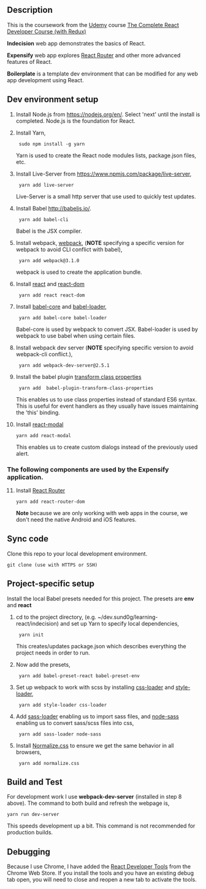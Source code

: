 ## Description

This is the coursework from the [Udemy](https://www.udemy.com/) course [The Complete React Developer Course (with Redux)](https://www.udemy.com/react-2nd-edition/learn/v4/content)

**Indecision** web app demonstrates the basics of React.

**Expensify** web app explores [React Router](https://reacttraining.com/react-router/) and other more advanced features of React.

**Boilerplate** is a template dev environment that can be modified for any web app development using React.

## Dev environment setup

1. Install Node.js from <https://nodejs.org/en/>. Select 'next' until the install is completed. Node.js is the foundation for React.
2. Install Yarn, 

		sudo npm install -g yarn 
	Yarn is used to create the React node modules lists, package.json files, etc.

3. Install Live-Server from <https://www.npmjs.com/package/live-server>,

		yarn add live-server
	Live-Server is a small http server that use used to quickly test updates.

4. Install Babel <http://babeljs.io/>.
		
		yarn add babel-cli		
	Babel is the JSX compiler.

5. Install webpack, [webpack](https://en.wikipedia.org/wiki/Webpack), (**NOTE** specifying a specific version for webpack to avoid CLI conflict with babel),

		yarn add webpack@3.1.0
	webpack is used to create the application bundle.

6. Install [react](https://www.npmjs.com/package/react) and [react-dom](https://www.npmjs.com/package/react-dom)

		yarn add react react-dom
		
7. Install [babel-core](https://www.npmjs.com/package/babel-core) and [babel-loader](https://www.npmjs.com/package/babel-loader),

		yarn add babel-core babel-loader
	Babel-core is used by webpack to convert JSX. Babel-loader is used by webpack to use babel when using certain files.

8. Install webpack dev server (**NOTE** specifying specific version to avoid webpack-cli conflict.),
		
		yarn add webpack-dev-server@2.5.1
		
9. Install the babel plugin [transform class properties](https://babeljs.io/docs/en/babel-plugin-transform-class-properties)

		yarn add  babel-plugin-transform-class-properties
	This enables us to use class properties instead of standard ES6 syntax. This is useful for event handlers as they usually have issues maintaining the 'this' binding.
	
10. Install [react-modal](https://github.com/reactjs/react-modal)

		yarn add react-modal
		
	This enables us to create custom dialogs instead of the previously used alert.

### The following components are used by the Expensify application.

11. Install [React Router](https://reacttraining.com/react-router/)
		
		yarn add react-router-dom

	**Note** because we are only working with web apps in the course, we don't need the native Android and iOS features.

## Sync code
Clone this repo to your local development environment.

	git clone (use with HTTPS or SSH)

## Project-specific setup

Install the local Babel presets needed for this project. The presets are **env** and **react**

1. cd to the project directory, (e.g. ~/dev.sund0g/learning-react/indecision) and set up Yarn to specify local dependencies,

		yarn init
	This creates/updates package.json which describes everything the project needs in order to run.

2. Now add the presets,

		yarn add babel-preset-react babel-preset-env
		
3. Set up webpack to work with scss by installing [css-loader](https://www.npmjs.com/package/css-loader) and [style-loader](https://www.npmjs.com/package/style-loader),

		yarn add style-loader css-loader
		
4. Add [sass-loader](https://www.npmjs.com/package/sass-loader) enabling us to import sass files, and [node-sass](https://www.npmjs.com/package/node-sass) enabling us to convert sass/scss files into css,

		yarn add sass-loader node-sass
	
5. Install [Normalize.css](https://necolas.github.io/normalize.css/) to ensure we get the same behavior in all browsers,

		yarn add normalize.css

## Build and Test
	
For development work I use **webpack-dev-server** (installed in step 8 above). The command to both build and refresh the webpage is,

	yarn run dev-server
This speeds development up a bit. This command is not recommended for production builds.
	
## Debugging

Because I use Chrome, I have added the [React Developer Tools](https://chrome.google.com/webstore/detail/react-developer-tools/fmkadmapgofadopljbjfkapdkoienihi?hl=en) from the Chrome Web Store. If you install the tools and you have an existing debug tab open, you will need to close and reopen a new tab to activate the tools.
